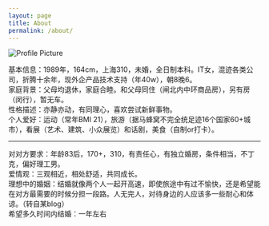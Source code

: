 ```yaml
---
layout: page
title: About
permalink: /about/
---
```


<img src="{{ site.baseurl }}/assets/profile-placeholder.gif" title="Profile Picture" class="profile">

基本信息：1989年，164cm，上海310，未婚，全日制本科。IT女，混迹各类公司，折腾十余年，现外企产品技术支持（年40w），朝8晚6。
<br>
家庭背景：父母均退休，家庭合睦。和父母同住（闸北内中环商品房），另有房（闵行），暂无车。
<br>
性格描述：亦静亦动，有同理心，喜欢尝试新鲜事物。
<br>
个人爱好：运动（常年BMI 21），旅游（据马蜂窝不完全统足迹16个国家60+城市），看展（艺术、建筑、小众展览）和话剧，美食（自制or打卡）。

<hr>

对对方要求：年龄83后，170+，310，有责任心，有独立婚房，条件相当，不丁克，偏好理工男。
<br>
爱情观：三观相近，相处舒适，共同成长。
<br>
理想中的婚姻：结婚就像两个人一起开高速，即使旅途中有过不愉快，还是希望能在对方最需要的时候分担一段路。人无完人，对待身边的人应该多一些耐心和体谅。（转自某blog） 
<br>
希望多久时间内结婚：一年左右
